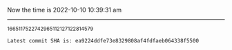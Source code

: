 Now the time is 2022-10-10 10:39:31 am

---

<small>1665117522742965112127122814579</small>

```txt
Latest commit SHA is: ea9224ddfe73e8329808af4fdfaeb064338f5500
```
